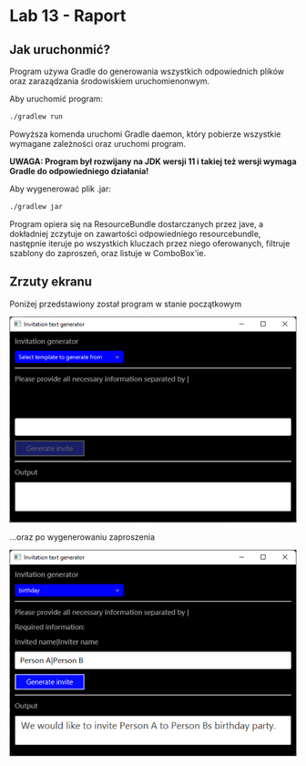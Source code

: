 # Lab 13 - Raport

## Jak uruchonmić?
Program używa Gradle do generowania wszystkich odpowiednich plików oraz zaraządzania środowiskiem uruchomienonwym.

Aby uruchomić program:
```bat
./gradlew run
```
Powyższa komenda uruchomi Gradle daemon, który pobierze wszystkie wymagane zależności oraz uruchomi program.

**UWAGA: Program był rozwijany na JDK wersji 11 i takiej też wersji wymaga Gradle do odpowiedniego działania!**

Aby wygenerować plik .jar:
```bat
./gradlew jar
```

Program opiera się na ResourceBundle dostarczanych przez jave, a dokładniej zczytuje on zawartości odpowiedniego resourcebundle,
następnie iteruje po wszystkich kluczach przez niego oferowanych, filtruje szablony do zaproszeń, oraz listuje w ComboBox'ie.

## Zrzuty ekranu
Poniżej przedstawiony został program w stanie początkowym

![](assets/1.png)

...oraz po wygenerowaniu zaproszenia

![](assets/2.png)